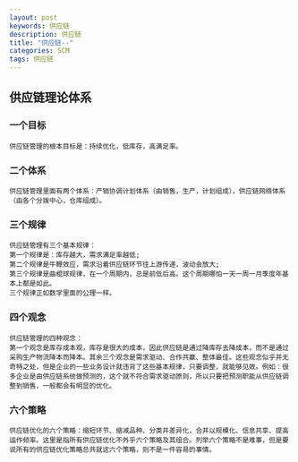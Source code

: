 ```yaml
---
layout: post
keywords: 供应链
description: 供应链
title: "供应链--" 
categories: SCM
tags: 供应链
---
```

## 供应链理论体系

### 一个目标
	供应链管理的根本目标是：持续优化，低库存，高满足率。

### 二个体系
	供应链管理里面有两个体系：产销协调计划体系（由销售，生产，计划组成），供应链网络体系（由各个分拨中心，仓库组成）。

### 三个规律
	供应链管理有三个基本规律：
	第一个规律是：库存越大，需求满足率越低;
	第二个规律是牛鞭效应，需求沿着供应链环节往上游传递，波动会放大;
	第三个规律是曲棍球规律，在一个周期内，总是前低后高。这个周期哪怕一天一周一月季度年基本上都是如此。
	三个规律正如数学里面的公理一样。

### 四个观念
	供应链管理的四种观念：
	第一个观念是库存成本观，库存是很大的成本，因此供应链是通过降库存去降成本，而不是通过采购生产物流降本而降本。其余三个观念是需求驱动、合作共赢、整体最佳。这些观念似乎并无奇特之处，但是企业的一些业务设计就违背了这些基本规律，只要调整，就能够见效。例如：很多企业是由供应链系统做预测的，这个就不符合需求驱动原则，所以只要把预测职能从供应链调整到销售，一般都会有明显的优化。

### 六个策略
	供应链优化的六个策略：缩短环节、缩减品种、分类并差异化，合并以规模化、信息共享、提高运作频率。这里是指所有供应链优化不外乎六个策略及其组合。列举六个策略不是难事，但是要说所有的供应链优化策略总共就这六个策略，则不是一件容易的事情。